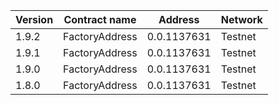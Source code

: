 |Version| Contract name  | Address      | Network    | 
|-------|----------------|--------------|------------|
| 1.9.2 | FactoryAddress | 0.0.1137631  | Testnet    |
| 1.9.1 | FactoryAddress | 0.0.1137631  | Testnet    |
| 1.9.0 | FactoryAddress | 0.0.1137631  | Testnet    |
| 1.8.0 | FactoryAddress | 0.0.1137631  | Testnet    |